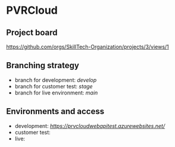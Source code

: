 # PVRCloud

## Project board
https://github.com/orgs/SkillTech-Organization/projects/3/views/1

## Branching strategy
- branch for development: *develop*
- branch for customer test: *stage*
- branch for live environment: *main*

## Environments and access
- development: *https://prvcloudwebapitest.azurewebsites.net/*
- customer test:
- live:

